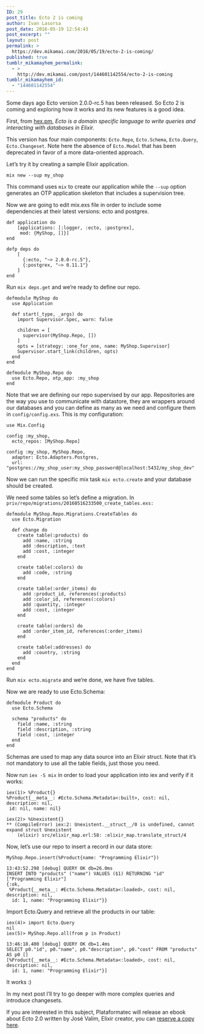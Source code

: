 ```yaml
---
ID: 29
post_title: Ecto 2 is coming
author: Ivan Lasorsa
post_date: 2016-05-19 12:54:43
post_excerpt: ""
layout: post
permalink: >
  https://dev.mikamai.com/2016/05/19/ecto-2-is-coming/
published: true
tumblr_mikamayhem_permalink:
  - >
    http://dev.mikamai.com/post/144601142554/ecto-2-is-coming
tumblr_mikamayhem_id:
  - "144601142554"
---
```

<p>Some days ago Ecto version 2.0.0-rc.5 has been released. So Ecto 2 is coming and exploring how it works and its new features is a good idea.</p>
<!--more-->

<p>First, from <a href="https://hex.pm/packages/ecto">hex.pm</a>, <i>Ecto is a domain specific language to write queries and interacting with databases in Elixir.</i></p>

<p>This version has four main components: <code>Ecto.Repo</code>, <code>Ecto.Schema</code>, <code>Ecto.Query</code>, <code>Ecto.Changeset</code>. Note here the absence of <code>Ecto.Model</code> that has been deprecated in favor of a more data-oriented approach.</p>

<p>Let&rsquo;s try it by creating a sample Elixir application.</p>

<p><code>mix new --sup my_shop</code></p>

<p>This command uses <code>mix</code> to create our application while the <code>--sup</code> option generates an OTP application skeleton that includes a supervision tree.</p>

<p>Now we are going to edit mix.exs file in order to include some dependencies at their latest versions: ecto and postgrex.</p>

<pre><code>def application do
    [applications: [:logger, :ecto, :postgrex],
     mod: {MyShop, []}]
end
  
defp deps do
    [
      {:ecto, "~&gt; 2.0.0-rc.5"},
      {:postgrex, "~&gt; 0.11.1"}
    ]
end
</code></pre>

<p>Run <code>mix deps.get</code> and we’re ready to define our repo.</p>

<pre><code>defmodule MyShop do
  use Application

  def start(_type, _args) do
    import Supervisor.Spec, warn: false

    children = [
      supervisor(MyShop.Repo, [])
    ]
    opts = [strategy: :one_for_one, name: MyShop.Supervisor]
    Supervisor.start_link(children, opts)
  end
end

defmodule MyShop.Repo do
  use Ecto.Repo, otp_app: :my_shop
end
</code></pre>

<p>Note that we are defining our repo supervised by our app.
Repositories are the way you use to communicate with datastore, they  are wrappers around our databases and you can define as many as we need and configure them in <code>config/config.exs</code>. This is my configuration:</p>

<pre><code>use Mix.Config

config :my_shop,
  ecto_repos: [MyShop.Repo]

config :my_shop, MyShop.Repo,
  adapter: Ecto.Adapters.Postgres,
  url: "postgres://my_shop_user:my_shop_password@localhost:5432/my_shop_dev"
</code></pre>

<p>Now we can run the specific mix task <code>mix ecto.create</code> and your database should be created.</p>

<p>We need some tables so let’s define a migration. In <code>priv/repo/migrations/20160516233500_create_tables.exs:</code></p>

<pre><code>defmodule MyShop.Repo.Migrations.CreateTables do
  use Ecto.Migration

  def change do
    create table(:products) do
      add :name, :string
      add :description, :text
      add :cost, :integer
    end

    create table(:colors) do
      add :code, :string
    end

    create table(:order_items) do
      add :product_id, references(:products)
      add :color_id, references(:colors)
      add :quantity, :integer
      add :cost, :integer
    end

    create table(:orders) do
      add :order_item_id, references(:order_items)
    end

    create table(:addresses) do
      add :country, :string
    end
  end
end
</code></pre>

<p>Run <code>mix ecto.migrate</code> and we’re done, we have five tables.</p>

<p>Now we are ready to use Ecto.Schema:</p>

<pre><code>defmodule Product do
  use Ecto.Schema

  schema "products" do
    field :name, :string
    field :description, :string
    field :cost, :integer
  end
end
</code></pre>

<p>Schemas are used to map any data source into an Elixir struct. Note that it’s not mandatory to use all the table fields, just those you need.</p>

<p>Now run <code>iex -S mix</code> in order to load your application into iex and verify if it works:</p>

<pre><code>iex(1)&gt; %Product{}
%Product{__meta__: #Ecto.Schema.Metadata&lt;:built&gt;, cost: nil, description: nil,
 id: nil, name: nil}
 
iex(2)&gt; %Unexistent{}
** (CompileError) iex:2: Unexistent.__struct__/0 is undefined, cannot expand struct Unexistent
    (elixir) src/elixir_map.erl:58: :elixir_map.translate_struct/4
</code></pre>

<p>Now, let’s use our repo to insert a record in our data store:</p>

<pre><code>MyShop.Repo.insert(%Product{name: "Programming Elixir"})

13:43:52.298 [debug] QUERY OK db=26.0ms
INSERT INTO "products" ("name") VALUES ($1) RETURNING "id" ["Programming Elixir"]
{:ok,
 %Product{__meta__: #Ecto.Schema.Metadata&lt;:loaded&gt;, cost: nil, description: nil,
  id: 1, name: "Programming Elixir"}}
</code></pre>

<p>Import Ecto.Query and retrieve all the products in our table:</p>

<pre><code>iex(4)&gt; import Ecto.Query
nil
iex(5)&gt; MyShop.Repo.all(from p in Product)

13:46:18.400 [debug] QUERY OK db=1.4ms
SELECT p0."id", p0."name", p0."description", p0."cost" FROM "products" AS p0 []
[%Product{__meta__: #Ecto.Schema.Metadata&lt;:loaded&gt;, cost: nil, description: nil,
  id: 1, name: "Programming Elixir"}]
</code></pre>

<p>It works :)</p>

<p>In my next post I’ll try to go deeper with more complex queries and introduce changesets.</p>

<p>If you are interested in this subject, Plataformatec will release an ebook about Ecto 2.0 written by José Valim, Elixir creator, you can <a href="http://pages.plataformatec.com.br/ebook-whats-new-in-ecto-2-0?utm_source=our-blog&amp;utm_medium=referral&amp;utm_campaign=ebook-ecto-2-0-pre-release&amp;utm_content=sidebar-cta">reserve a copy here</a>.</p>